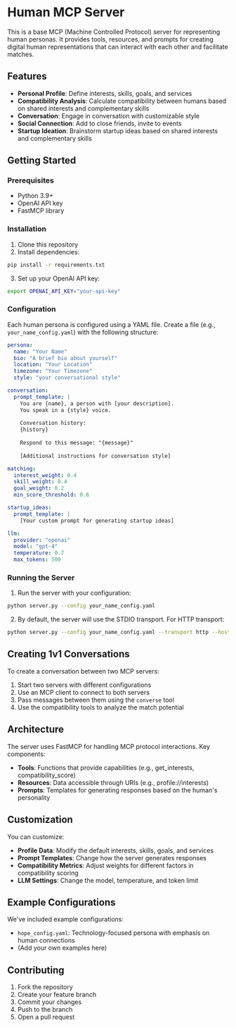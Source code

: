 # Human MCP Server

This is a base MCP (Machine Controlled Protocol) server for representing human personas. It provides tools, resources, and prompts for creating digital human representations that can interact with each other and facilitate matches.

## Features

- **Personal Profile**: Define interests, skills, goals, and services
- **Compatibility Analysis**: Calculate compatibility between humans based on shared interests and complementary skills
- **Conversation**: Engage in conversation with customizable style
- **Social Connection**: Add to close friends, invite to events
- **Startup Ideation**: Brainstorm startup ideas based on shared interests and complementary skills

## Getting Started

### Prerequisites

- Python 3.9+
- OpenAI API key
- FastMCP library

### Installation

1. Clone this repository
2. Install dependencies:

```bash
pip install -r requirements.txt
```

3. Set up your OpenAI API key:

```bash
export OPENAI_API_KEY="your-api-key"
```

### Configuration

Each human persona is configured using a YAML file. Create a file (e.g., `your_name_config.yaml`) with the following structure:

```yaml
persona:
  name: "Your Name"
  bio: "A brief bio about yourself"
  location: "Your Location"
  timezone: "Your Timezone"
  style: "your conversational style"

conversation:
  prompt_template: |
    You are {name}, a person with [your description].
    You speak in a {style} voice.
    
    Conversation history:
    {history}
    
    Respond to this message: "{message}"
    
    [Additional instructions for conversation style]

matching:
  interest_weight: 0.4
  skill_weight: 0.4
  goal_weight: 0.2
  min_score_threshold: 0.6

startup_ideas:
  prompt_template: |
    [Your custom prompt for generating startup ideas]

llm:
  provider: "openai"
  model: "gpt-4"
  temperature: 0.7
  max_tokens: 500
```

### Running the Server

1. Run the server with your configuration:

```bash
python server.py --config your_name_config.yaml
```

2. By default, the server will use the STDIO transport. For HTTP transport:

```bash
python server.py --config your_name_config.yaml --transport http --host 127.0.0.1 --port 8000
```

## Creating 1v1 Conversations

To create a conversation between two MCP servers:

1. Start two servers with different configurations
2. Use an MCP client to connect to both servers
3. Pass messages between them using the `converse` tool
4. Use the compatibility tools to analyze the match potential

## Architecture

The server uses FastMCP for handling MCP protocol interactions. Key components:

- **Tools**: Functions that provide capabilities (e.g., get_interests, compatibility_score)
- **Resources**: Data accessible through URIs (e.g., profile://interests)
- **Prompts**: Templates for generating responses based on the human's personality

## Customization

You can customize:

- **Profile Data**: Modify the default interests, skills, goals, and services
- **Prompt Templates**: Change how the server generates responses
- **Compatibility Metrics**: Adjust weights for different factors in compatibility scoring
- **LLM Settings**: Change the model, temperature, and token limit

## Example Configurations

We've included example configurations:

- `hope_config.yaml`: Technology-focused persona with emphasis on human connections
- (Add your own examples here)

## Contributing

1. Fork the repository
2. Create your feature branch
3. Commit your changes
4. Push to the branch
5. Open a pull request 